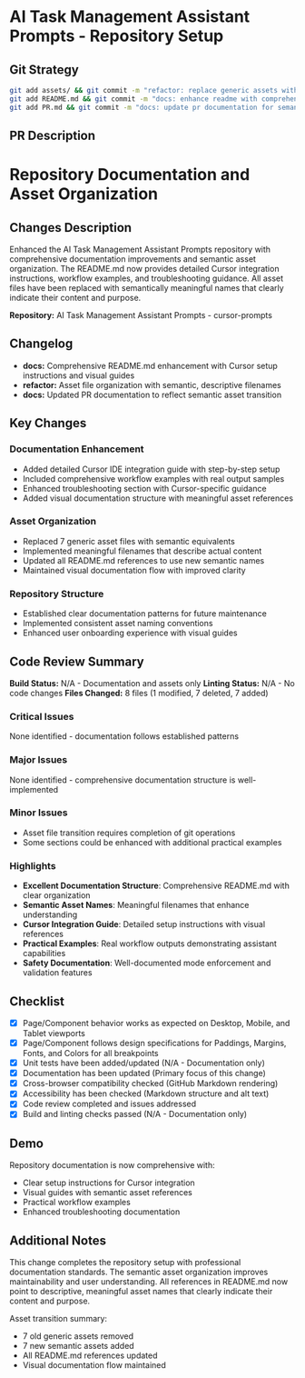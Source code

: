# AI Task Management Assistant Prompts - Repository Setup

## Git Strategy

```bash
git add assets/ && git commit -m "refactor: replace generic assets with semantic filenames" && \
git add README.md && git commit -m "docs: enhance readme with comprehensive cursor integration guide" && \
git add PR.md && git commit -m "docs: update pr documentation for semantic asset transition"
```

## PR Description

# Repository Documentation and Asset Organization

## Changes Description

Enhanced the AI Task Management Assistant Prompts repository with comprehensive documentation improvements and semantic asset organization. The README.md now provides detailed Cursor integration instructions, workflow examples, and troubleshooting guidance. All asset files have been replaced with semantically meaningful names that clearly indicate their content and purpose.

**Repository:** AI Task Management Assistant Prompts - cursor-prompts

## Changelog

- **docs:** Comprehensive README.md enhancement with Cursor setup instructions and visual guides
- **refactor:** Asset file organization with semantic, descriptive filenames
- **docs:** Updated PR documentation to reflect semantic asset transition

## Key Changes

### Documentation Enhancement

- Added detailed Cursor IDE integration guide with step-by-step setup
- Included comprehensive workflow examples with real output samples
- Enhanced troubleshooting section with Cursor-specific guidance
- Added visual documentation structure with meaningful asset references

### Asset Organization

- Replaced 7 generic asset files with semantic equivalents
- Implemented meaningful filenames that describe actual content
- Updated all README.md references to use new semantic names
- Maintained visual documentation flow with improved clarity

### Repository Structure

- Established clear documentation patterns for future maintenance
- Implemented consistent asset naming conventions
- Enhanced user onboarding experience with visual guides

## Code Review Summary

**Build Status:** N/A - Documentation and assets only
**Linting Status:** N/A - No code changes
**Files Changed:** 8 files (1 modified, 7 deleted, 7 added)

### Critical Issues

None identified - documentation follows established patterns

### Major Issues

None identified - comprehensive documentation structure is well-implemented

### Minor Issues

- Asset file transition requires completion of git operations
- Some sections could be enhanced with additional practical examples

### Highlights

- **Excellent Documentation Structure**: Comprehensive README.md with clear organization
- **Semantic Asset Names**: Meaningful filenames that enhance understanding
- **Cursor Integration Guide**: Detailed setup instructions with visual references
- **Practical Examples**: Real workflow outputs demonstrating assistant capabilities
- **Safety Documentation**: Well-documented mode enforcement and validation features

## Checklist

- [x] Page/Component behavior works as expected on Desktop, Mobile, and Tablet viewports
- [x] Page/Component follows design specifications for Paddings, Margins, Fonts, and Colors for all breakpoints
- [x] Unit tests have been added/updated (N/A - Documentation only)
- [x] Documentation has been updated (Primary focus of this change)
- [x] Cross-browser compatibility checked (GitHub Markdown rendering)
- [x] Accessibility has been checked (Markdown structure and alt text)
- [x] Code review completed and issues addressed
- [x] Build and linting checks passed (N/A - Documentation only)

## Demo

Repository documentation is now comprehensive with:

- Clear setup instructions for Cursor integration
- Visual guides with semantic asset references
- Practical workflow examples
- Enhanced troubleshooting documentation

## Additional Notes

This change completes the repository setup with professional documentation standards. The semantic asset organization improves maintainability and user understanding. All references in README.md now point to descriptive, meaningful asset names that clearly indicate their content and purpose.

Asset transition summary:

- 7 old generic assets removed
- 7 new semantic assets added
- All README.md references updated
- Visual documentation flow maintained
